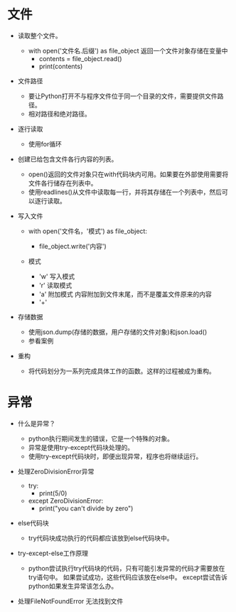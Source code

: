 # 文件
- 读取整个文件。
    - with open('文件名.后缀') as file_object   返回一个文件对象存储在变量中
        - contents = file_object.read()
        - print(contents)
- 文件路径
    - 要让Python打开不与程序文件位于同一个目录的文件，需要提供文件路径。
    - 相对路径和绝对路径。
    
- 逐行读取
    - 使用for循环
- 创建已给包含文件各行内容的列表。
    - open()返回的文件对象只在with代码块内可用。如果要在外部使用需要将文件各行储存在列表中。
    - 使用readlines()从文件中读取每一行，并将其存储在一个列表中，然后可以逐行读取。 
- 写入文件
    - with open('文件名，'模式') as file_object:
        - file_object.write('内容')
        
    - 模式
        - 'w' 写入模式
        - 'r' 读取模式
        - 'a' 附加模式  内容附加到文件末尾，而不是覆盖文件原来的内容
        - '+' 
- 存储数据
    - 使用json.dump(存储的数据，用户存储的文件对象)和json.load()
    -  参看案例
- 重构
    - 将代码划分为一系列完成具体工作的函数。这样的过程被成为重构。    
        
# 异常
- 什么是异常？
    - python执行期间发生的错误，它是一个特殊的对象。
    - 异常是使用try-except代码块处理的。
    - 使用try-except代码块时，即便出现异常，程序也将继续运行。
- 处理ZeroDivisionError异常
    - try:
        - print(5/0)      
    - except ZeroDivisionError: 
        - print("you can't divide by zero")
- else代码块
    - try代码块成功执行的代码都应该放到else代码块中。
- try-except-else工作原理
    - python尝试执行try代码块的代码，只有可能引发异常的代码才需要放在try语句中。
    如果尝试成功，这些代码应该放在else中。
    except尝试告诉python如果发生异常该怎么办。
    
- 处理FileNotFoundError  无法找到文件
    